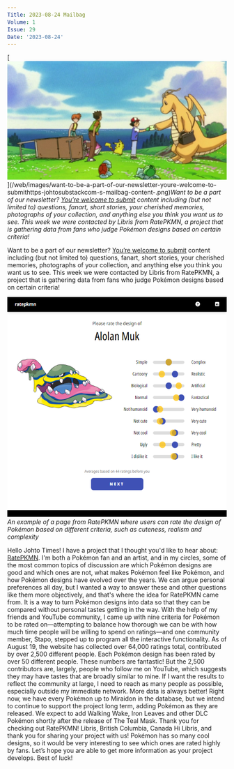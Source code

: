 ```yaml
---
Title: 2023-08-24 Mailbag
Volume: 1
Issue: 29
Date: '2023-08-24'
---
```


[![Want to be a part of our newsletter? [You’re welcome to submit](https://johto.substack.com/s/mailbag) content including (but not limited to) questions, fanart, short stories, your cherished memories, photographs of your collection, and anything else you think you want us to see. This week we were contacted by Libris from RatePKMN, a project that is gathering data from fans who judge Pokémon designs based on certain criteria!](/web/images/want-to-be-a-part-of-our-newsletter-youre-welcome-to-submithttps-johtosubstackcom-s-mailbag-content-.png)](/web/images/want-to-be-a-part-of-our-newsletter-youre-welcome-to-submithttps-johtosubstackcom-s-mailbag-content-.png)*Want to be a part of our newsletter? [You’re welcome to submit](https://johto.substack.com/s/mailbag) content including (but not limited to) questions, fanart, short stories, your cherished memories, photographs of your collection, and anything else you think you want us to see. This week we were contacted by Libris from RatePKMN, a project that is gathering data from fans who judge Pokémon designs based on certain criteria!*

Want to be a part of our newsletter? [You’re welcome to submit](https://johto.substack.com/s/mailbag) content including (but not limited to) questions, fanart, short stories, your cherished memories, photographs of your collection, and anything else you think you want us to see. This week we were contacted by Libris from RatePKMN, a project that is gathering data from fans who judge Pokémon designs based on certain criteria!

[![An example of a page from RatePKMN where users can rate the design of Pokémon based on different criteria, such as cuteness, realism and complexity](/web/images/an-example-of-a-page-from-ratepkmn-where-users-can-rate-the-design-of-pokemon-based-on-different-cri.png)](/web/images/an-example-of-a-page-from-ratepkmn-where-users-can-rate-the-design-of-pokemon-based-on-different-cri.png)*An example of a page from RatePKMN where users can rate the design of Pokémon based on different criteria, such as cuteness, realism and complexity*

Hello Johto Times! I have a project that I thought you'd like to hear about: [RatePKMN](https://ratepkmn.com/). I'm both a Pokémon fan and an artist, and in my circles, some of the most common topics of discussion are which Pokémon designs are good and which ones are not, what makes Pokémon feel like Pokémon, and how Pokémon designs have evolved over the years. We can argue personal preferences all day, but I wanted a way to answer these and other questions like them more objectively, and that's where the idea for RatePKMN came from. It is a way to turn Pokémon designs into data so that they can be compared without personal tastes getting in the way.
With the help of my friends and YouTube community, I came up with nine criteria for Pokémon to be rated on—attempting to balance how thorough we can be with how much time people will be willing to spend on ratings—and one community member, Stapo, stepped up to program all the interactive functionality. As of August 19, the website has collected over 64,000 ratings total, contributed by over 2,500 different people. Each Pokémon design has been rated by over 50 different people. These numbers are fantastic! But the 2,500 contributors are, largely, people who follow me on YouTube, which suggests they may have tastes that are broadly similar to mine. If I want the results to reflect the community at large, I need to reach as many people as possible, especially outside my immediate network. More data is always better!
Right now, we have every Pokémon up to Miraidon in the database, but we intend to continue to support the project long term, adding Pokémon as they are released. We expect to add Walking Wake, Iron Leaves and other DLC Pokémon shortly after the release of The Teal Mask. Thank you for checking out RatePKMN!
Libris, British Columbia, Canada
Hi Libris, and thank you for sharing your project with us! Pokémon has so many cool designs, so it would be very interesting to see which ones are rated highly by fans. Let’s hope you are able to get more information as your project develops. Best of luck!